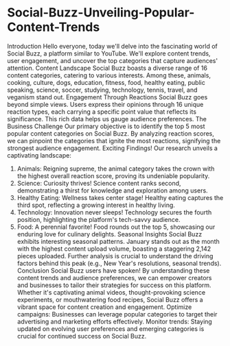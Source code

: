 # Social-Buzz-Unveiling-Popular-Content-Trends
Introduction
Hello everyone, today we'll delve into the fascinating world of Social Buzz, a platform similar to YouTube. We'll explore content trends, user engagement, and uncover the top categories that capture audiences' attention.
Content Landscape
Social Buzz boasts a diverse range of 16 content categories, catering to various interests. Among these, animals, cooking, culture, dogs, education, fitness, food, healthy eating, public speaking, science, soccer, studying, technology, tennis, travel, and veganism stand out.
Engagement Through Reactions
Social Buzz goes beyond simple views. Users express their opinions through 16 unique reaction types, each carrying a specific point value that reflects its significance. This rich data helps us gauge audience preferences.
The Business Challenge
Our primary objective is to identify the top 5 most popular content categories on Social Buzz. By analyzing reaction scores, we can pinpoint the categories that ignite the most reactions, signifying the strongest audience engagement.
Exciting Findings!
Our research unveils a captivating landscape:
1.	Animals: Reigning supreme, the animal category takes the crown with the highest overall reaction score, proving its undeniable popularity.
2.	Science: Curiosity thrives! Science content ranks second, demonstrating a thirst for knowledge and exploration among users.
3.	Healthy Eating: Wellness takes center stage! Healthy eating captures the third spot, reflecting a growing interest in healthy living.
4.	Technology: Innovation never sleeps! Technology secures the fourth position, highlighting the platform's tech-savvy audience.
5.	Food: A perennial favorite! Food rounds out the top 5, showcasing our enduring love for culinary delights.
Seasonal Insights
Social Buzz exhibits interesting seasonal patterns. January stands out as the month with the highest content upload volume, boasting a staggering 2,142 pieces uploaded. Further analysis is crucial to understand the driving factors behind this peak (e.g., New Year's resolutions, seasonal trends).
Conclusion
Social Buzz users have spoken! By understanding these content trends and audience preferences, we can empower creators and businesses to tailor their strategies for success on this platform. Whether it's captivating animal videos, thought-provoking science experiments, or mouthwatering food recipes, Social Buzz offers a vibrant space for content creation and engagement.
  Optimize campaigns: Businesses can leverage popular categories to target their advertising and marketing efforts effectively. 
  Monitor trends: Staying updated on evolving user preferences and emerging categories is crucial for continued success on Social Buzz.
